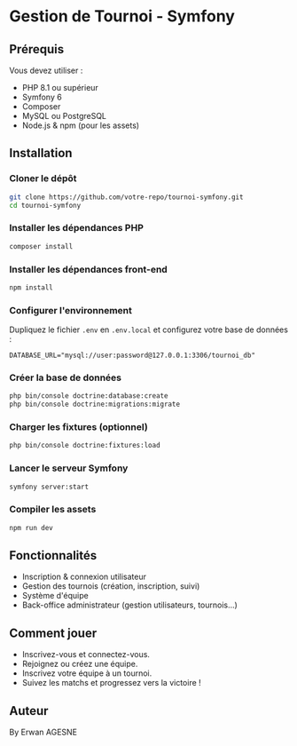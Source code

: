 # Gestion de Tournoi - Symfony

## Prérequis
Vous devez utiliser :  
* PHP 8.1 ou supérieur  
* Symfony 6  
* Composer  
* MySQL ou PostgreSQL  
* Node.js & npm (pour les assets)  

## Installation

### Cloner le dépôt
```bash
git clone https://github.com/votre-repo/tournoi-symfony.git
cd tournoi-symfony
```

### Installer les dépendances PHP
```bash
composer install
```

### Installer les dépendances front-end
```bash
npm install
```

### Configurer l'environnement
Dupliquez le fichier `.env` en `.env.local` et configurez votre base de données :
```env
DATABASE_URL="mysql://user:password@127.0.0.1:3306/tournoi_db"
```

### Créer la base de données
```bash
php bin/console doctrine:database:create
php bin/console doctrine:migrations:migrate
```

### Charger les fixtures (optionnel)
```bash
php bin/console doctrine:fixtures:load
```

### Lancer le serveur Symfony
```bash
symfony server:start
```

### Compiler les assets
```bash
npm run dev
```

## Fonctionnalités
- Inscription & connexion utilisateur
- Gestion des tournois (création, inscription, suivi)
- Système d'équipe
- Back-office administrateur (gestion utilisateurs, tournois...)

## Comment jouer
- Inscrivez-vous et connectez-vous.
- Rejoignez ou créez une équipe.
- Inscrivez votre équipe à un tournoi.
- Suivez les matchs et progressez vers la victoire !

## Auteur
By Erwan AGESNE
